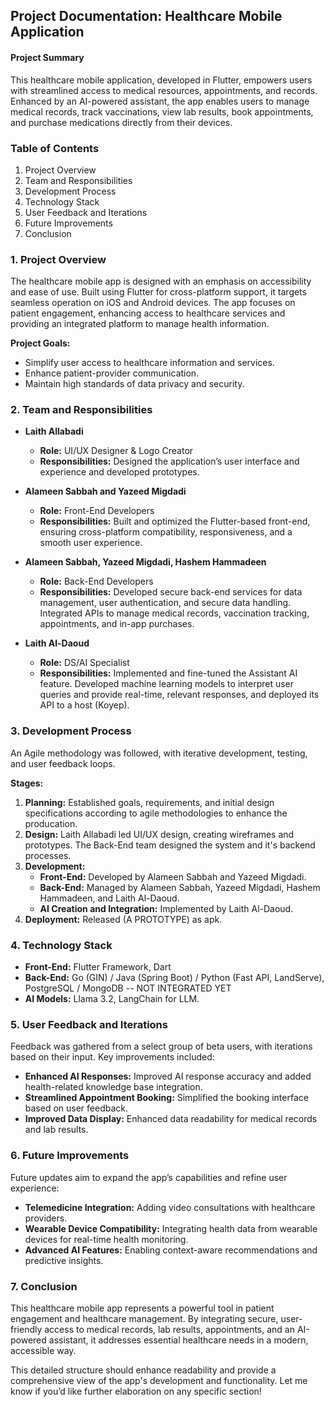 ## Project Documentation: Healthcare Mobile Application

#### Project Summary

This healthcare mobile application, developed in Flutter, empowers users with streamlined access to medical resources, appointments, and records. Enhanced by an AI-powered assistant, the app enables users to manage medical records, track vaccinations, view lab results, book appointments, and purchase medications directly from their devices.

### Table of Contents

1. Project Overview
2. Team and Responsibilities
3. Development Process
4. Technology Stack
5. User Feedback and Iterations
6. Future Improvements
7. Conclusion

### 1. Project Overview

The healthcare mobile app is designed with an emphasis on accessibility and ease of use. Built using Flutter for cross-platform support, it targets seamless operation on iOS and Android devices. The app focuses on patient engagement, enhancing access to healthcare services and providing an integrated platform to manage health information.

**Project Goals:**
- Simplify user access to healthcare information and services.
- Enhance patient-provider communication.
- Maintain high standards of data privacy and security.

### 2. Team and Responsibilities

- **Laith Allabadi**
  - **Role:** UI/UX Designer & Logo Creator
  - **Responsibilities:** Designed the application’s user interface and experience and developed prototypes.

- **Alameen Sabbah and Yazeed Migdadi**
  - **Role:** Front-End Developers
  - **Responsibilities:** Built and optimized the Flutter-based front-end, ensuring cross-platform compatibility, responsiveness, and a smooth user experience.

- **Alameen Sabbah, Yazeed Migdadi, Hashem Hammadeen**
  - **Role:** Back-End Developers
  - **Responsibilities:** Developed secure back-end services for data management, user authentication, and secure data handling. Integrated APIs to manage medical records, vaccination tracking, appointments, and in-app purchases.

- **Laith Al-Daoud**
  - **Role:** DS/AI Specialist
  - **Responsibilities:** Implemented and fine-tuned the Assistant AI feature. Developed machine learning models to interpret user queries and provide real-time, relevant responses, and deployed its API to a host (Koyep).

### 3. Development Process

An Agile methodology was followed, with iterative development, testing, and user feedback loops.

**Stages:**
1. **Planning:** Established goals, requirements, and initial design specifications according to agile methodologies to enhance the producation.
2. **Design:** Laith Allabadi led UI/UX design, creating wireframes and prototypes. The Back-End team designed the system and it's backend processes.
3. **Development:**
   - **Front-End:** Developed by Alameen Sabbah and Yazeed Migdadi.
   - **Back-End:** Managed by Alameen Sabbah, Yazeed Migdadi, Hashem Hammadeen, and Laith Al-Daoud.
   - **AI Creation and Integration:** Implemented by Laith Al-Daoud.
4. **Deployment:** Released (A PROTOTYPE) as apk.

### 4. Technology Stack

- **Front-End:** Flutter Framework, Dart
- **Back-End:** Go (GIN) / Java (Spring Boot) / Python (Fast API, LandServe), PostgreSQL / MongoDB -- NOT INTEGRATED YET
- **AI Models:** Llama 3.2, LangChain for LLM.

### 5. User Feedback and Iterations

Feedback was gathered from a select group of beta users, with iterations based on their input. Key improvements included:

- **Enhanced AI Responses:** Improved AI response accuracy and added health-related knowledge base integration.
- **Streamlined Appointment Booking:** Simplified the booking interface based on user feedback.
- **Improved Data Display:** Enhanced data readability for medical records and lab results.

### 6. Future Improvements

Future updates aim to expand the app’s capabilities and refine user experience:

- **Telemedicine Integration:** Adding video consultations with healthcare providers.
- **Wearable Device Compatibility:** Integrating health data from wearable devices for real-time health monitoring.
- **Advanced AI Features:** Enabling context-aware recommendations and predictive insights.

### 7. Conclusion

This healthcare mobile app represents a powerful tool in patient engagement and healthcare management. By integrating secure, user-friendly access to medical records, lab results, appointments, and an AI-powered assistant, it addresses essential healthcare needs in a modern, accessible way.

This detailed structure should enhance readability and provide a comprehensive view of the app's development and functionality. Let me know if you’d like further elaboration on any specific section!